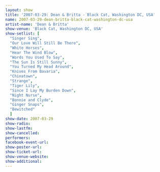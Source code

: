 ```yaml
---
layout: show
title: '2007-03-29: Dean & Britta - Black Cat, Washington DC, USA'
name: 2007-03-29-dean-britta-black-cat-washington-dc-usa
artist-name: 'Dean & Britta'
show-venue: 'Black Cat, Washington DC, USA'
show-setlist: [
  "Singer Sing",
  "Our Love Will Still Be There",
  "White Horses",
  "Hear The Wind Blow",
  "Words You Used To Say",
  "The Sun Is Still Sunny",
  "You Turned My Head Around",
  "Knives From Bavaria",
  "Chinatown",
  "Strange",
  "Tiger Lily",
  "Since I Lay My Burden Down",
  "Night Nurse",
  "Bonnie and Clyde",
  "Ginger Snaps",
  "Bewitched"
  ]
show-date: 2007-03-29
show-radio: 
show-lastfm: 
show-cancelled: 
performers: 
facebook-event-url: 
show-poster-url: 
show-ticket-url: 
show-venue-website: 
show-additional: 
---
```


